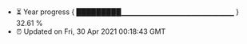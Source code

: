 - ⏳ Year progress { █████████▁▁▁▁▁▁▁▁▁▁▁▁▁▁▁▁▁▁▁▁▁ } 32.61 %
- ⏰ Updated on Fri, 30 Apr 2021 00:18:43 GMT

